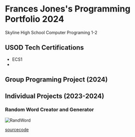 # Frances Jones's Programming Portfolio 2024
Skyline High School Computer Programing 1-2

## USOD Tech Certifications
* ECS1
* 

## Group Programing Project (2024)

## Individual Projects (2023-2024)

### Random Word Creator and Generator

![RandWord]([url](https://github.com/FrankieDes/Paralax/blob/main/images/Screenshot%202024-01-31%20at%2012.34.16%20PM.png)https://github.com/FrankieDes/Paralax/blob/main/images/Screenshot%202024-01-31%20at%2012.34.16%20PM.png)

[sourcecode](zipfile)
